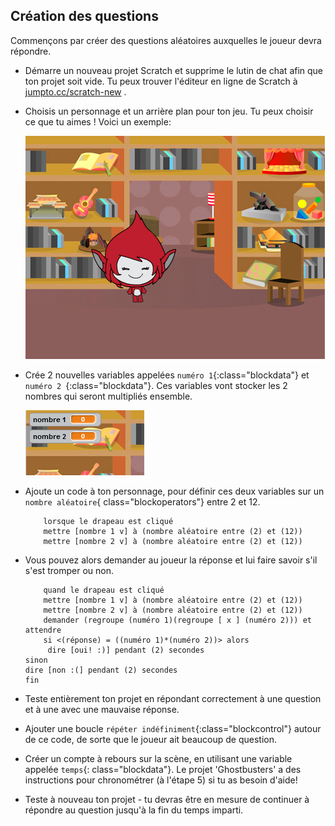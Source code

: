 ## Création des questions

Commençons par créer des questions aléatoires auxquelles le joueur devra répondre.

+ Démarre un nouveau projet Scratch et supprime le lutin de chat afin que ton projet soit vide. Tu peux trouver l'éditeur en ligne de Scratch à <a href="http://jumpto.cc/scratch-new" target="_blank">jumpto.cc/scratch-new</a> .

+ Choisis un personnage et un arrière plan pour ton jeu. Tu peux choisir ce que tu aimes ! Voici un exemple:
    
    ![capture d'écran](images/brain-setting.png)

+ Crée 2 nouvelles variables appelées `numéro 1`{:class="blockdata"} et `numéro 2 `{:class="blockdata"}. Ces variables vont stocker les 2 nombres qui seront multipliés ensemble.
    
    ![capture d'écran](images/brain-variables.png)

+ Ajoute un code à ton personnage, pour définir ces deux variables sur un `nombre aléatoire`{ class="blockoperators"} entre 2 et 12.
    
    ```blocks
        lorsque le drapeau est cliqué
        mettre [nombre 1 v] à (nombre aléatoire entre (2) et (12)) 
        mettre [nombre 2 v] à (nombre aléatoire entre (2) et (12))
    ```

+ Vous pouvez alors demander au joueur la réponse et lui faire savoir s'il s'est tromper ou non.
    
    ```blocks
        quand le drapeau est cliqué 
        mettre [nombre 1 v] à (nombre aléatoire entre (2) et (12))  
        mettre [nombre 2 v] à (nombre aléatoire entre (2) et (12)) 
        demander (regroupe (numéro 1)(regroupe [ x ] (numéro 2))) et attendre
        si <(réponse) = ((numéro 1)*(numéro 2))> alors
         dire [oui! :)] pendant (2) secondes
    sinon 
    dire [non :(] pendant (2) secondes
    fin
    ```

+ Teste entièrement ton projet en répondant correctement à une question et à une avec une mauvaise réponse.

+ Ajouter une boucle `répéter indéfiniment`{:class="blockcontrol"} autour de ce code, de sorte que le joueur ait beaucoup de question.

+ Créer un compte à rebours sur la scène, en utilisant une variable appelée `temps`{: class="blockdata"}. Le projet 'Ghostbusters' a des instructions pour chronométrer (à l'étape 5) si tu as besoin d'aide!

+ Teste à nouveau ton projet - tu devras être en mesure de continuer à répondre au question jusqu'à la fin du temps imparti.